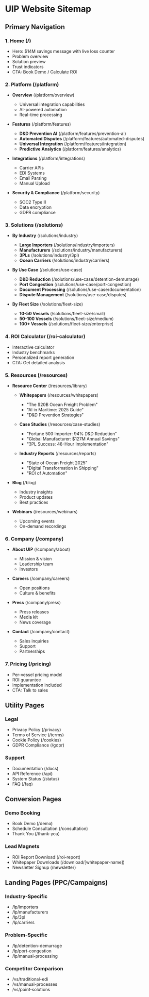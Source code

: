 # UIP Website Sitemap

## Primary Navigation

### 1. Home (/)
- Hero: $14M savings message with live loss counter
- Problem overview
- Solution preview
- Trust indicators
- CTA: Book Demo / Calculate ROI

### 2. Platform (/platform)
- **Overview** (/platform/overview)
  - Universal integration capabilities
  - AI-powered automation
  - Real-time processing
  
- **Features** (/platform/features)
  - **D&D Prevention AI** (/platform/features/prevention-ai)
  - **Automated Disputes** (/platform/features/automated-disputes)
  - **Universal Integration** (/platform/features/integration)
  - **Predictive Analytics** (/platform/features/analytics)
  
- **Integrations** (/platform/integrations)
  - Carrier APIs
  - EDI Systems
  - Email Parsing
  - Manual Upload
  
- **Security & Compliance** (/platform/security)
  - SOC2 Type II
  - Data encryption
  - GDPR compliance

### 3. Solutions (/solutions)
- **By Industry** (/solutions/industry)
  - **Large Importers** (/solutions/industry/importers)
  - **Manufacturers** (/solutions/industry/manufacturers)
  - **3PLs** (/solutions/industry/3pl)
  - **Ocean Carriers** (/solutions/industry/carriers)
  
- **By Use Case** (/solutions/use-case)
  - **D&D Reduction** (/solutions/use-case/detention-demurrage)
  - **Port Congestion** (/solutions/use-case/port-congestion)
  - **Document Processing** (/solutions/use-case/documentation)
  - **Dispute Management** (/solutions/use-case/disputes)
  
- **By Fleet Size** (/solutions/fleet-size)
  - **10-50 Vessels** (/solutions/fleet-size/small)
  - **50-100 Vessels** (/solutions/fleet-size/medium)
  - **100+ Vessels** (/solutions/fleet-size/enterprise)

### 4. ROI Calculator (/roi-calculator)
- Interactive calculator
- Industry benchmarks
- Personalized report generation
- CTA: Get detailed analysis

### 5. Resources (/resources)
- **Resource Center** (/resources/library)
  - **Whitepapers** (/resources/whitepapers)
    - "The $20B Ocean Freight Problem"
    - "AI in Maritime: 2025 Guide"
    - "D&D Prevention Strategies"
  
  - **Case Studies** (/resources/case-studies)
    - "Fortune 500 Importer: 94% D&D Reduction"
    - "Global Manufacturer: $127M Annual Savings"
    - "3PL Success: 48-Hour Implementation"
  
  - **Industry Reports** (/resources/reports)
    - "State of Ocean Freight 2025"
    - "Digital Transformation in Shipping"
    - "ROI of Automation"
  
- **Blog** (/blog)
  - Industry insights
  - Product updates
  - Best practices
  
- **Webinars** (/resources/webinars)
  - Upcoming events
  - On-demand recordings

### 6. Company (/company)
- **About UIP** (/company/about)
  - Mission & vision
  - Leadership team
  - Investors
  
- **Careers** (/company/careers)
  - Open positions
  - Culture & benefits
  
- **Press** (/company/press)
  - Press releases
  - Media kit
  - News coverage
  
- **Contact** (/company/contact)
  - Sales inquiries
  - Support
  - Partnerships

### 7. Pricing (/pricing)
- Per-vessel pricing model
- ROI guarantee
- Implementation included
- CTA: Talk to sales

## Utility Pages

### Legal
- Privacy Policy (/privacy)
- Terms of Service (/terms)
- Cookie Policy (/cookies)
- GDPR Compliance (/gdpr)

### Support
- Documentation (/docs)
- API Reference (/api)
- System Status (/status)
- FAQ (/faq)

## Conversion Pages

### Demo Booking
- Book Demo (/demo)
- Schedule Consultation (/consultation)
- Thank You (/thank-you)

### Lead Magnets
- ROI Report Download (/roi-report)
- Whitepaper Downloads (/download/[whitepaper-name])
- Newsletter Signup (/newsletter)

## Landing Pages (PPC/Campaigns)

### Industry-Specific
- /lp/importers
- /lp/manufacturers
- /lp/3pl
- /lp/carriers

### Problem-Specific
- /lp/detention-demurrage
- /lp/port-congestion
- /lp/manual-processing

### Competitor Comparison
- /vs/traditional-edi
- /vs/manual-processes
- /vs/point-solutions